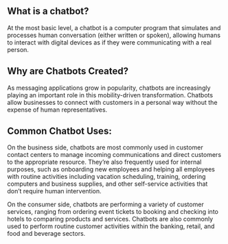 ## What is a chatbot?
At the most basic level, a chatbot is a computer program that simulates and processes human conversation (either written or spoken), allowing humans to interact with digital devices as if they were communicating with a real person.

## Why are Chatbots Created?
As messaging applications grow in popularity, chatbots are increasingly playing an important role in this mobility-driven transformation. Chatbots allow businesses to connect with customers in a personal way without the expense of human representatives.

## Common Chatbot Uses:
On the business side, chatbots are most commonly used in customer contact centers to manage incoming communications and direct customers to the appropriate resource. They’re also frequently used for internal purposes, such as onboarding new employees and helping all employees with routine activities including vacation scheduling, training, ordering computers and business supplies, and other self-service activities that don’t require human intervention.

On the consumer side, chatbots are performing a variety of customer services, ranging from ordering event tickets to booking and checking into hotels to comparing products and services. Chatbots are also commonly used to perform routine customer activities within the banking, retail, and food and beverage sectors. 
